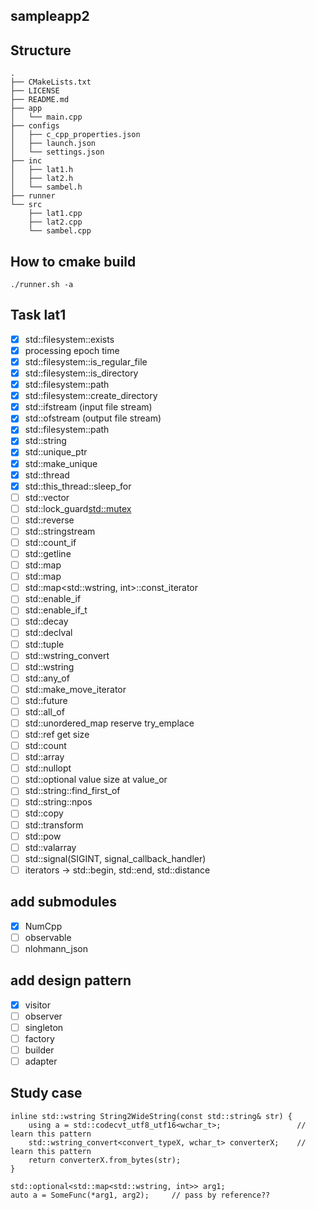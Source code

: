 ## sampleapp2

## Structure

```
.
├── CMakeLists.txt
├── LICENSE
├── README.md
├── app
│   └── main.cpp
├── configs
│   ├── c_cpp_properties.json
│   ├── launch.json
│   └── settings.json
├── inc
│   ├── lat1.h
│   ├── lat2.h
│   └── sambel.h
├── runner
└── src
    ├── lat1.cpp
    ├── lat2.cpp
    └── sambel.cpp
```

## How to cmake build

```
./runner.sh -a
```

## Task lat1
- [x] std::filesystem::exists
- [x] processing epoch time
- [x] std::filesystem::is_regular_file
- [x] std::filesystem::is_directory
- [x] std::filesystem::path
- [x] std::filesystem::create_directory
- [x] std::ifstream (input file stream)
- [x] std::ofstream (output file stream)
- [x] std::filesystem::path
- [x] std::string
- [x] std::unique_ptr<T>
- [x] std::make_unique<T> 
- [x] std::thread
- [x] std::this_thread::sleep_for
- [ ] std::vector
- [ ] std::lock_guard<std::mutex>
- [ ] std::reverse
- [ ] std::stringstream
- [ ] std::count_if
- [ ] std::getline
- [ ] std::map
- [ ] std::map<T>
- [ ] std::map<std::wstring, int>::const_iterator
- [ ] std::enable_if
- [ ] std::enable_if_t<T>
- [ ] std::decay
- [ ] std::declval
- [ ] std::tuple
- [ ] std::wstring_convert<T>
- [ ] std::wstring
- [ ] std::any_of
- [ ] std::make_move_iterator
- [ ] std::future
- [ ] std::all_of
- [ ] std::unordered_map<T>
	reserve
	try_emplace
- [ ] std::ref<T>
	get
	size
- [ ] std::count
- [ ] std::array<T>
- [ ] std::nullopt
- [ ] std::optional<T>
    value
    size
    at
    value_or
- [ ] std::string::find_first_of
- [ ] std::string::npos
- [ ] std::copy
- [ ] std::transform
- [ ] std::pow
- [ ] std::valarray<T>
- [ ] std::signal(SIGINT, signal_callback_handler)
- [ ] iterators -> std::begin, std::end, std::distance

## add submodules
- [x] NumCpp
- [ ] observable
- [ ] nlohmann_json

## add design pattern
- [x] visitor
- [ ] observer
- [ ] singleton
- [ ] factory
- [ ] builder
- [ ] adapter

## Study case
```1.
inline std::wstring String2WideString(const std::string& str) {
    using a = std::codecvt_utf8_utf16<wchar_t>;                 // learn this pattern
    std::wstring_convert<convert_typeX, wchar_t> converterX;    // learn this pattern
    return converterX.from_bytes(str);
}
```

```2.
std::optional<std::map<std::wstring, int>> arg1;
auto a = SomeFunc(*arg1, arg2);     // pass by reference?? 
```


